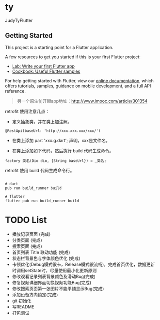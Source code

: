 # ty

JudyTyFlutter

## Getting Started

This project is a starting point for a Flutter application.

A few resources to get you started if this is your first Flutter project:

- [Lab: Write your first Flutter app](https://flutter.dev/docs/get-started/codelab)
- [Cookbook: Useful Flutter samples](https://flutter.dev/docs/cookbook)

For help getting started with Flutter, view our
[online documentation](https://flutter.dev/docs), which offers tutorials,
samples, guidance on mobile development, and a full API reference.

> 另一个原生仿开眼app地址：http://www.imooc.com/article/301354


retrofit 使用注意几点：

* 定义抽象类，并在类上加注解。

```
@RestApi(baseUrl: 'http://xxx.xxx.xxx/xxx/')
```

* 在类上添加 part 'xxx.g.dart'; 声明，xxx是文件名。

* 在类上添加如下代码，然后执行 build 代码生成命令。

```
factory 类名(Dio dio, {String baseUrl}) = _类名;
```

retrofit 使用 build 代码生成命令行。

```

# dart
pub run build_runner build

# flutter
flutter pub run build_runner build

```

# TODO List
* 播放记录页面 (完成)
* 分类页面 (完成)
* 搜索页面 (完成)
* 首页列表 Title 联动功能 (完成)
* 状态栏背景色与字体颜色优化 (完成)
* 卡顿优化(Debug模式很卡，Release模式很流畅)，完成首页优化，数据更新时调用setState时，尽量使用最小化更新原则
* 修改观看记录列表背景颜色及滑动Bug(完成)
* 修复视频详细界面切换视频功能Bug(完成)
* 修改搜索页面第一张图片不能平铺显示Bug(完成)
* 添加设备方向锁定(完成)
* git 初始化
* 写README
* 打包测试

